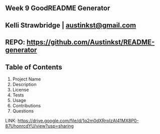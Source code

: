 ## Week 9 GoodREADME Generator

## Kelli Strawbridge | austinkst@gmail.com

## REPO: https://github.com/Austinkst/README-generator

## Table of Contents
1. Project Name
2. Description
3. License
4. Tests
5. Usage
6. Contributions 
7. Questions

LINK: https://drive.google.com/file/d/1q2m0dXRrpIzAI41MX8P0-87UhonrcdYU/view?usp=sharing
